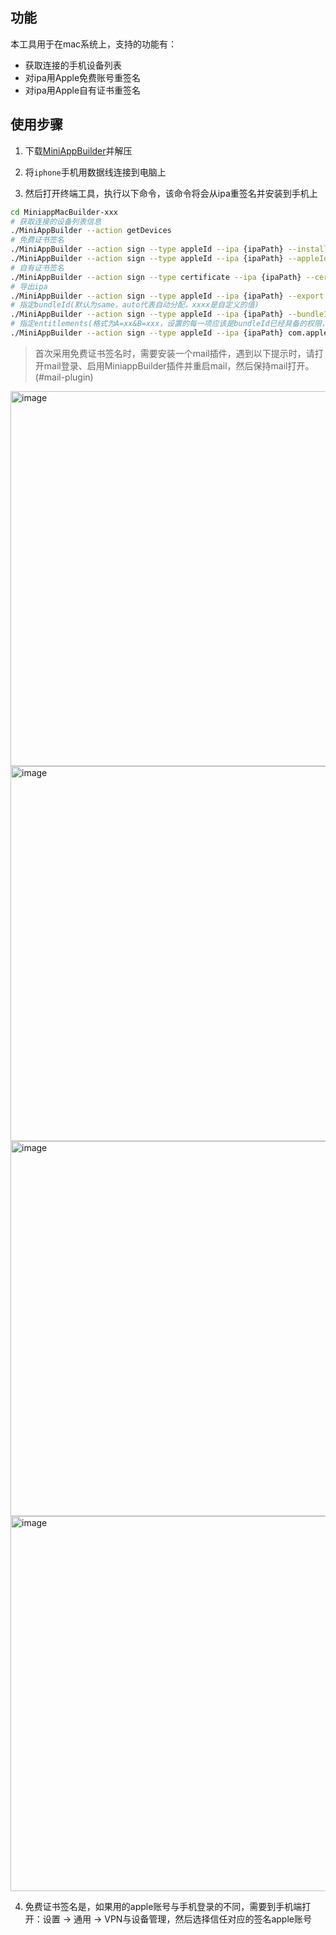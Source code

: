 ## 功能
本工具用于在mac系统上，支持的功能有：
- 获取连接的手机设备列表
- 对ipa用Apple免费账号重签名
- 对ipa用Apple自有证书重签名

## 使用步骤
1. 下载[MiniAppBuilder](https://github.com/yujon/ipa-mac-builder/releases/)并解压

2. 将`iphone`手机用数据线连接到电脑上

3. 然后打开终端工具，执行以下命令，该命令将会从ipa重签名并安装到手机上

```sh
cd MiniappMacBuilder-xxx
# 获取连接的设备列表信息
./MiniAppBuilder --action getDevices 
# 免费证书签名
./MiniAppBuilder --action sign --type appleId --ipa {ipaPath} --install
./MiniAppBuilder --action sign --type appleId --ipa {ipaPath} --appleId xxx --password xxx --install
# 自有证书签名
./MiniAppBuilder --action sign --type certificate --ipa {ipaPath} --certificatePath xxx --certificatePassword xxx --profilePath xxx --install
# 导出ipa
./MiniAppBuilder --action sign --type appleId --ipa {ipaPath} --export /aaa/bbb/ccc
# 指定bundleId(默认为same，auto代表自动分配，xxxx是自定义的值)
./MiniAppBuilder --action sign --type appleId --ipa {ipaPath} --bundleId same|auto|xxxx --install
# 指定entitlements(格式为A=xx&B=xxx，设置的每一项应该是bundleId已经具备的权限，否则会被过滤)
./MiniAppBuilder --action sign --type appleId --ipa {ipaPath} com.apple.developer.associated-domains=htpps://www.test.com/a/ --install
```

> 首次采用免费证书签名时，需要安装一个mail插件，遇到以下提示时，请打开mail登录、启用MiniappBuilder插件并重启mail，然后保持mail打开。(#mail-plugin)
<img width="600" alt="image" src="https://github.com/yujon/ipa-mac-builder/assets/16963584/028a6e65-cd58-4fe2-b375-8812ea8a40ae">

<img width="600" alt="image" src="https://github.com/yujon/ipa-mac-builder/assets/16963584/be291325-3429-415e-af12-cdb1a73cf08f">

<img width="600" alt="image" src="https://github.com/yujon/ipa-mac-builder/assets/16963584/c7202eee-cef1-469a-824e-24a4d4f0df1c">

<img width="600" alt="image" src="https://github.com/yujon/ipa-mac-builder/assets/16963584/25820f14-6c1e-44e2-ba64-56f327c69254">


4. 免费证书签名是，如果用的apple账号与手机登录的不同，需要到手机端打开：设置 -> 通用 -> VPN与设备管理，然后选择信任对应的签名apple账号
